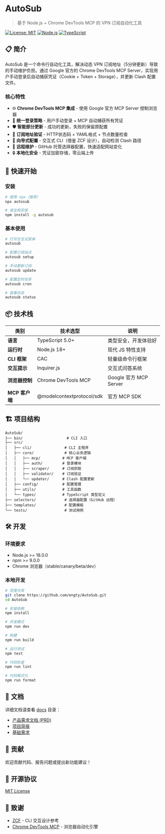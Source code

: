 # AutoSub

> 基于 Node.js + Chrome DevTools MCP 的 VPN 订阅自动化工具

[![License: MIT](https://img.shields.io/badge/License-MIT-yellow.svg)](https://opensource.org/licenses/MIT)
[![Node.js](https://img.shields.io/badge/Node.js-18+-green.svg)](https://nodejs.org/)
[![TypeScript](https://img.shields.io/badge/TypeScript-5.0+-blue.svg)](https://www.typescriptlang.org/)

## 📋 简介

AutoSub 是一个命令行自动化工具，解决动态 VPN 订阅地址（5分钟更新）导致的手动维护负担。通过 Google 官方的 Chrome DevTools MCP Server，实现用户手动登录后自动捕获凭证（Cookie + Token + Storage），并更新 Clash 配置文件。

### 核心特性

- 🌐 **Chrome DevTools MCP 集成** - 使用 Google 官方 MCP Server 控制浏览器
- 🔐 **统一登录策略** - 用户手动登录 + MCP 自动捕获所有凭证
- 🛡️ **智能部分更新** - 成功的更新，失败的保留原配置
- 📡 **订阅地址验证** - HTTP状态码 + YAML格式 + 节点数量检查
- 🔧 **向导式配置** - 交互式 CLI（借鉴 ZCF 设计），自动检测 Clash 路径
- 🔄 **远程维护** - GitHub 托管选择器配置，快速适配网站变化
- 🔒 **本地化安全** - 凭证加密存储，零云端上传

## 🚀 快速开始

### 安装

```bash
# 使用 npx（推荐）
npx autosub

# 或全局安装
npm install -g autosub
```

### 基本使用

```bash
# 打开交互式菜单
autosub

# 配置订阅站点
autosub setup

# 手动更新订阅
autosub update

# 配置定时任务
autosub cron

# 查看状态
autosub status
```

## 📦 技术栈

| 类别 | 技术选型 | 说明 |
|------|----------|------|
| **语言** | TypeScript 5.0+ | 类型安全，开发体验好 |
| **运行时** | Node.js 18+ | 现代 JS 特性支持 |
| **CLI 框架** | CAC | 轻量级命令行框架 |
| **交互提示** | Inquirer.js | 交互式问答系统 |
| **浏览器控制** | Chrome DevTools MCP | Google 官方 MCP Server |
| **MCP 客户端** | @modelcontextprotocol/sdk | 官方 MCP SDK |

## 🏗️ 项目结构

```
AutoSub/
├── bin/                    # CLI 入口
├── src/
│   ├── cli/               # CLI 主程序
│   ├── core/              # 核心业务逻辑
│   │   ├── mcp/          # MCP 客户端
│   │   ├── auth/         # 登录模块
│   │   ├── scraper/      # 订阅抓取
│   │   ├── validator/    # 订阅验证
│   │   └── updater/      # Clash 配置更新
│   ├── config/           # 配置管理
│   ├── utils/            # 工具函数
│   └── types/            # TypeScript 类型定义
├── selectors/             # 选择器配置（GitHub 远程）
├── templates/             # 配置模板
└── tests/                 # 测试用例
```

## 🛠️ 开发

### 环境要求

- Node.js >= 18.0.0
- npm >= 9.0.0
- Chrome 浏览器（stable/canary/beta/dev）

### 本地开发

```bash
# 克隆仓库
git clone https://github.com/engty/AutoSub.git
cd AutoSub

# 安装依赖
npm install

# 开发模式
npm run dev

# 构建
npm run build

# 运行测试
npm test

# 代码检查
npm run lint

# 代码格式化
npm run format
```

## 📝 文档

详细文档请查看 [docs](./docs) 目录：

- [产品需求文档 (PRD)](./docs/prd.md)
- [项目简报](./docs/project-brief.md)
- [基础需求](./docs/basic_prd.md)

## 🤝 贡献

欢迎贡献代码、报告问题或提出新功能建议！

## 📄 开源协议

[MIT License](./LICENSE)

## 🙏 致谢

- [ZCF](https://github.com/UfoMiao/zcf) - CLI 交互设计参考
- [Chrome DevTools MCP](https://github.com/ChromeDevTools/chrome-devtools-mcp) - 浏览器自动化引擎
